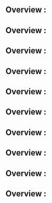 
## Overview :
## Overview :
## Overview :
## Overview :
## Overview :
## Overview :
## Overview :
## Overview :
## Overview :
## Overview :
